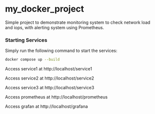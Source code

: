 # my_docker_project
Simple project to demonstrate monitoring system to check network load and iops, with alerting system using Prometheus.

### Starting Services
Simply run the following command to start the services:
```sh
docker compose up --build
```

Access service1 at http://localhost/service1

Access service2 at http://localhost/service2

Access service3 at http://localhost/service3

Access prometheus at http://localhost/prometheus

Access grafan at http://localhost/grafana
